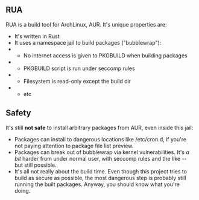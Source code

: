 ## RUA

RUA is a build tool for ArchLinux, AUR. It's unique properties are:

* It's written in Rust
* It uses a namespace jail to build packages ("bubblewrap"):
* * No internet access is given to PKGBUILD when building packages
* * PKGBUILD script is run under seccomp rules
* * Filesystem is read-only except the build dir
* * etc

## Safety
It's still **not safe** to install arbitrary packages from AUR, even inside this jail:

* Packages can install to dangerous locations like /etc/cron.d, if you're not paying attention to package file list preview.
* Packages can break out of bubblewrap via kernel vulnerabilities. It's _a bit_ harder from under normal user, with seccomp rules and the like -- but still possible.
* It's all not really about the build time. Even though this project tries to build as secure as possible, the most dangerous step is probably still running the built packages. Anyway, you should know what you're doing.

